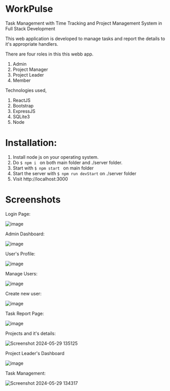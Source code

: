 # WorkPulse
Task Management with Time Tracking and Project Management System in Full Stack Development

This web application is developed to manage tasks and report the details to it's appropriate handlers.

There are four roles in this this webb app.
1. Admin
2. Project Manager
3. Project Leader
4. Member

Technologies used,
1. ReactJS
2. Bootstrap
3. ExpressJS
4. SQLite3
5. Node

# Installation:
  1. Install node js on your operating system.
  2. Do ```$ npm i ``` on both main folder and ./server folder.
  3. Start with ```$ npm start ``` on main folder
  4. Start the server with ``` $ npm run devStart ``` on ./server folder
  5. Visit http://localhost:3000

# Screenshots

Login Page: 

![image](https://github.com/luciferscorp/workpulse/assets/146311407/c891dbda-2e20-4410-bb8e-872fea9dcc04)


Admin Dashboard:

![image](https://github.com/luciferscorp/workpulse/assets/146311407/319e4aae-e503-455a-9bf2-f9d4b4f62270)

User's Profile:

![image](https://github.com/luciferscorp/workpulse/assets/146311407/2124b28f-37b1-4cb3-92c7-a236f7af0b67)

Manage Users:

![image](https://github.com/luciferscorp/workpulse/assets/146311407/2b16090d-68cb-4b85-9d51-a0003837408b)

Create new user:

![image](https://github.com/luciferscorp/workpulse/assets/146311407/60ead9c8-4187-4cbd-a86b-2ee5584903cd)

Task Report Page:

![image](https://github.com/luciferscorp/workpulse/assets/146311407/d9adb623-e4c0-4995-9cba-ce0e89c4940c)

Projects and it's details:

![Screenshot 2024-05-29 135125](https://github.com/luciferscorp/workpulse/assets/146311407/f9db9fd4-20d7-42f2-8e53-bff350a29603)

Project Leader's Dashboard

![image](https://github.com/luciferscorp/workpulse/assets/146311407/78039bcf-a2df-47d3-b071-fe0814dc5a19)

Task Management:

![Screenshot 2024-05-29 134317](https://github.com/luciferscorp/workpulse/assets/146311407/c2ec92a3-0bdf-4b49-89ab-361dafe55a27)


